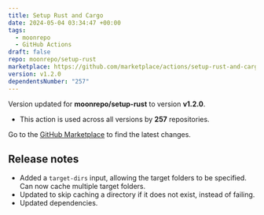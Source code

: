 ```yaml
---
title: Setup Rust and Cargo
date: 2024-05-04 03:34:47 +00:00
tags:
  - moonrepo
  - GitHub Actions
draft: false
repo: moonrepo/setup-rust
marketplace: https://github.com/marketplace/actions/setup-rust-and-cargo
version: v1.2.0
dependentsNumber: "257"
---
```



Version updated for **moonrepo/setup-rust** to version **v1.2.0**.
- This action is used across all versions by **257** repositories.

Go to the [GitHub Marketplace](https://github.com/marketplace/actions/setup-rust-and-cargo) to find the latest changes.

## Release notes

- Added a `target-dirs` input, allowing the target folders to be specified. Can now cache multiple
  target folders.
- Updated to skip caching a directory if it does not exist, instead of failing.
- Updated dependencies.
